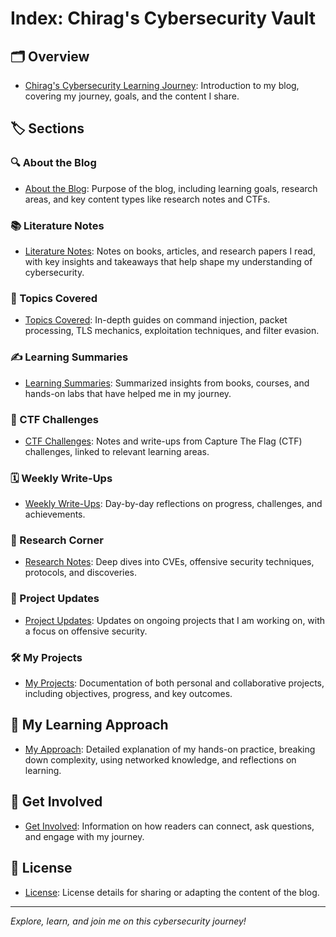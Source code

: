 # Index: Chirag's Cybersecurity Vault

## 🗂 Overview
- [Chirag's Cybersecurity Learning Journey](./Chirag%27s%20Cybersecurity%20Learning%20Journey.md): Introduction to my blog, covering my journey, goals, and the content I share.

## 🏷️ Sections

### 🔍 About the Blog
- [About the Blog](./About%20the%20Blog.md): Purpose of the blog, including learning goals, research areas, and key content types like research notes and CTFs.

### 📚 Literature Notes
- [Literature Notes](./Literature%20Notes.md): Notes on books, articles, and research papers I read, with key insights and takeaways that help shape my understanding of cybersecurity.

### 🔐 Topics Covered
- [Topics Covered](./Topics%20Covered.md): In-depth guides on command injection, packet processing, TLS mechanics, exploitation techniques, and filter evasion.

### ✍️ Learning Summaries
- [Learning Summaries](./Learning%20Summaries.md): Summarized insights from books, courses, and hands-on labs that have helped me in my journey.

### 🏁 CTF Challenges
- [CTF Challenges](./CTF%20Challenges.md): Notes and write-ups from Capture The Flag (CTF) challenges, linked to relevant learning areas.

### 🗓️ Weekly Write-Ups
- [Weekly Write-Ups](./Weekly%20Write-Ups.md): Day-by-day reflections on progress, challenges, and achievements.

### 🔬 Research Corner
- [Research Notes](./Research%20Notes.md): Deep dives into CVEs, offensive security techniques, protocols, and discoveries.

### 🚀 Project Updates
- [Project Updates](./Project%20Updates.md): Updates on ongoing projects that I am working on, with a focus on offensive security.

### 🛠️ My Projects
- [My Projects](./My%20Projects.md): Documentation of both personal and collaborative projects, including objectives, progress, and key outcomes.

## 🎯 My Learning Approach
- [My Approach](./My%20Approach.md): Detailed explanation of my hands-on practice, breaking down complexity, using networked knowledge, and reflections on learning.

## 🤝 Get Involved
- [Get Involved](./Get%20Involved.md): Information on how readers can connect, ask questions, and engage with my journey.

## 📜 License
- [License](./License.md): License details for sharing or adapting the content of the blog.

---

*Explore, learn, and join me on this cybersecurity journey!*
